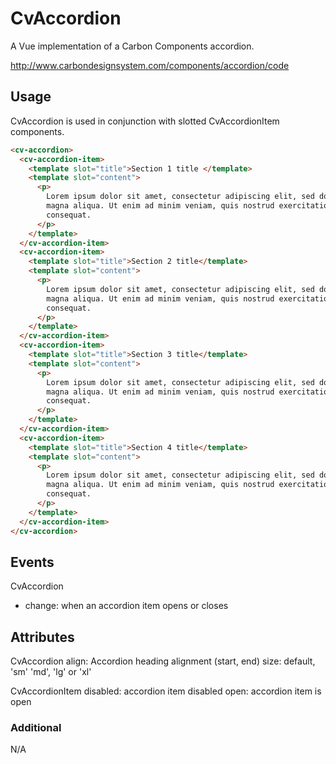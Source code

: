 # CvAccordion

A Vue implementation of a Carbon Components accordion.

http://www.carbondesignsystem.com/components/accordion/code

## Usage

CvAccordion is used in conjunction with slotted CvAccordionItem components.

```html
<cv-accordion>
  <cv-accordion-item>
    <template slot="title">Section 1 title </template>
    <template slot="content">
      <p>
        Lorem ipsum dolor sit amet, consectetur adipiscing elit, sed do eiusmod tempor incididunt ut labore et dolore
        magna aliqua. Ut enim ad minim veniam, quis nostrud exercitation ullamco laboris nisi ut aliquip ex ea commodo
        consequat.
      </p>
    </template>
  </cv-accordion-item>
  <cv-accordion-item>
    <template slot="title">Section 2 title</template>
    <template slot="content">
      <p>
        Lorem ipsum dolor sit amet, consectetur adipiscing elit, sed do eiusmod tempor incididunt ut labore et dolore
        magna aliqua. Ut enim ad minim veniam, quis nostrud exercitation ullamco laboris nisi ut aliquip ex ea commodo
        consequat.
      </p>
    </template>
  </cv-accordion-item>
  <cv-accordion-item>
    <template slot="title">Section 3 title</template>
    <template slot="content">
      <p>
        Lorem ipsum dolor sit amet, consectetur adipiscing elit, sed do eiusmod tempor incididunt ut labore et dolore
        magna aliqua. Ut enim ad minim veniam, quis nostrud exercitation ullamco laboris nisi ut aliquip ex ea commodo
        consequat.
      </p>
    </template>
  </cv-accordion-item>
  <cv-accordion-item>
    <template slot="title">Section 4 title</template>
    <template slot="content">
      <p>
        Lorem ipsum dolor sit amet, consectetur adipiscing elit, sed do eiusmod tempor incididunt ut labore et dolore
        magna aliqua. Ut enim ad minim veniam, quis nostrud exercitation ullamco laboris nisi ut aliquip ex ea commodo
        consequat.
      </p>
    </template>
  </cv-accordion-item>
</cv-accordion>
```

## Events

CvAccordion

- change: when an accordion item opens or closes

## Attributes

CvAccordion
align: Accordion heading alignment (start, end)
size: default, 'sm' 'md', 'lg' or 'xl'

CvAccordionItem
disabled: accordion item disabled
open: accordion item is open

### Additional

N/A
